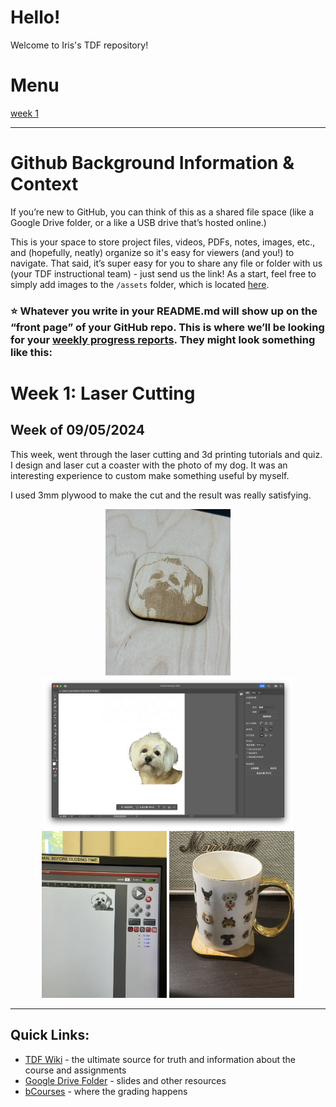 # Hello!
Welcome to Iris's TDF repository! 

# Menu
[week 1](README.md#week-1-example-report-1)


---

# Github Background Information & Context
If you’re new to GitHub, you can think of this as a shared file space (like a Google Drive folder, or a like a USB drive that’s hosted online.) 

This is your space to store project files, videos, PDFs, notes, images, etc., and (hopefully, neatly) organize so it's easy for viewers (and you!) to navigate. That said, it’s super easy for you to share any file or folder with us (your TDF instructional team) - just send us the link!  As a start, feel free to simply add images to the `/assets` folder, which is located [here](/assets). 

### :star: Whatever you write in your **README.md** will show up on the “front page” of your GitHub repo. This is where we’ll be looking for your [weekly progress reports](https://github.com/Berkeley-MDes/24f-desinv-202/wiki/3.0-Weekly-Submissions#weekly-progress-report). They might look something like this: ###

# Week 1: Laser Cutting #
## Week of 09/05/2024

This week, went through the laser cutting and 3d printing tutorials and quiz. I design and laser cut a coaster with the photo of my dog. It was an interesting experience to custom make something useful by myself. 

I used 3mm plywood to make the cut and the result was really satisfying.

<!-- <img width="200" alt="a Cool Coaster" src="assets/week1/coaster1.jpg">
<img width="200" alt="a Cool Coaster" src="assets/week1/coaster4.png">
<img width="200" alt="a Cool Coaster" src="assets/week1/coaster2.jpg">
<img width="200" alt="a Cool Coaster" src="assets/week1/coaster3.jpg"> -->

<p align="center">
  <img width="200" alt="a Cool Coaster" src="assets/week1/coaster1.jpg">
  <img width="400" alt="a Cool Coaster" src="assets/week1/coaster4.png">
  <img width="200" alt="a Cool Coaster" src="assets/week1/coaster2.jpg">
  <img width="200" alt="a Cool Coaster" src="assets/week1/coaster3.jpg">
</p>

---


## Quick Links: ##

- [TDF Wiki](https://github.com/Berkeley-MDes/24f-desinv-202/wiki) - the ultimate source for truth and information about the course and assignments
- [Google Drive Folder](https://drive.google.com/drive/u/0/folders/1DJ1b6sSDwHXX6NRcQYt10ivyQSgU0ND6) - slides and other resources
- [bCourses](https://bcourses.berkeley.edu/courses/1537533) - where the grading happens
